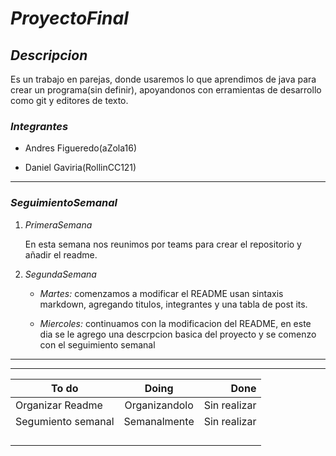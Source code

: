 # _ProyectoFinal_
 

## ___Descripcion___

Es un trabajo en parejas, donde usaremos lo que aprendimos de java para crear un programa(sin definir), apoyandonos con erramientas de desarrollo como git y editores de texto. 



### ___Integrantes___


[img1]: C:\Users\Dan_G\OneDrive\Documents\GitHub\ProyectoFinal\imagenes\81369594.png
* Andres Figueredo(aZola16)

[img2]: (https://e00-marca.uecdn.es/assets/multimedia/imagenes/2020/04/08/15863374252712.jpg)
* Daniel Gaviria(RollinCC121)

---

### ___SeguimientoSemanal___
1. _PrimeraSemana_
   
   En esta semana nos reunimos por teams para crear el repositorio y añadir el readme. 

2. _SegundaSemana_
    <html>
    <body>
    <p style=»text-align: justify;»> 
   
   * _Martes:_ comenzamos a modificar el README usan sintaxis markdown, agregando titulos, integrantes y una tabla de post its.

   * _Miercoles:_ continuamos con la modificacion del README, en este dia se le agrego una descrpcion basica del proyecto y se comenzo con el seguimiento semanal

    </p>
    </body>
    </html>
---
---


|To do              |Doing           |Done           |
|-------------------|:--------------:|--------------:|
|Organizar Readme   |Organizandolo   |Sin realizar   |
|Segumiento semanal |Semanalmente    |Sin realizar   |
|                   |                |               |
|                   |                |               |
|                   |                |               |
|                   |                |               |